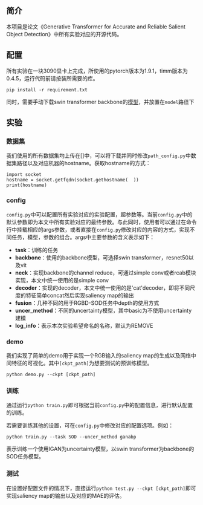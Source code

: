 ## 简介
本项目是论文《Generative Transformer for Accurate and Reliable Salient Object Detection》中所有实验对应的开源代码。

## 配置
所有实验在一块3090显卡上完成，所使用的pytorch版本为1.9.1，timm版本为0.4.5，运行代码前请按装所需要的库。
```
pip install -r requirement.txt
```

同时，需要手动下载swin transformer backbone的[模型](https://github.com/SwinTransformer/storage/releases/download/v1.0.0/swin_base_patch4_window12_384.pth)，并放置在```model```路径下
## 实验
### 数据集
我们使用的所有数据集均上传在[]中，可以将下载并同时修改```path_config.py```中数据集路径以及对应机器的hostname。获取hostname的方式：
```
import socket
hostname = socket.getfqdn(socket.gethostname(  ))
print(hostname)
```
### config
```config.py```中可以配置所有实验对应的实验配置，超参数等。当前```config.py```中的默认参数即为本文中所有实验对应的最终参数。与此同时，使用者可以通过在命令行中挂载相应的args参数，或者直接在```config.py```修改对应的内容的方式，实现不同任务，模型，参数的组合。args中主要参数的含义表示如下：
* **task**：训练的任务
* **backbone**：使用的backbone模型，可选择swin transformer，resnet50以及vit
* **neck**：实现backbone的channel reduce，可通过simple conv或者rcab模块实现，本文中统一使用的是simple conv
* **decoder**：实现的decoder，本文中统一使用的是'cat'decoder，即将不同尺度的特征简单concat然后实现saliency map的输出
* **fusion**：几种不同的用于RGBD-SOD任务中depth的使用方式
* **uncer_method**：不同的uncertainty模型，其中basic为不使用uncertainty建模
* **log_info**：表示本次实验希望命名的名称，默认为REMOVE

### demo
我们实现了简单的demo用于实现一个RGB输入的saliency map的生成以及网络中间特征的可视化。其中```[ckpt_path]```为想要测试的预训练模型。
```
python demo.py --ckpt [ckpt_path]
```

### 训练
通过运行```python train.py```即可根据当前```config.py```中的配置信息，进行默认配置的训练。

若需要训练其他的设置，可在```config.py```中修改对应的配置选项。例如：

```python train.py --task SOD --uncer_method ganabp```

表示训练一个使用IGAN为uncertainty模型，以swin transformer为backbone的SOD任务模型。

### 测试
在设置好配置文件的情况下，直接运行```python test.py --ckpt [ckpt_path]```即可实现saliency map的输出以及对应的MAE的评估。

